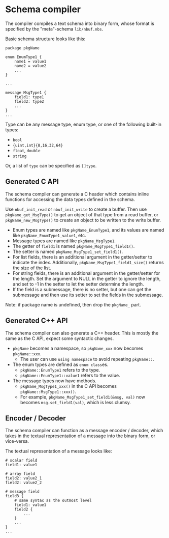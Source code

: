 # Schema compiler

The compiler compiles a text schema into binary form,
whose format is specified by the "meta"-schema `lib/nbuf.nbs`.

Basic schema structure looks like this:
```
package pkgName

enum EnumType1 {
	name1 = value1
	name2 = value2
	...
}

...

message MsgType1 {
	field1: type1
	field2: type2
	...
}
...
```

Type can be any message type, enum type, or one of the following
built-in types:

* `bool`
* `{uint,int}{8,16,32,64}`
* `float`, `double`
* `string`

Or, a list of `type` can be specified as `[]type`.

## Generated C API

The schema compiler can generate a C header which contains inline functions
for accessing the data types defined in the schema.

Use `nbuf_init_read` or `nbuf_init_write` to create a buffer.
Then use `pkgName_get_MsgType()` to get an object of that type from a read
buffer, or `pkgName_new_MsgType()` to create an object to be written
to the write buffer.

* Enum types are named like `pkgName_EnumType1`, and its values are named like
`pkgName_EnumType1_value1`, etc.
* Message types are named like `pkgName_MsgType1`.
* The getter of `field1` is named `pkgName_MsgType1_field1()`.
* The setter is named `pkgName_MsgType1_set_field1()`.
* For list fields, there is an additional argument in the getter/setter
to indicate the index.  Additionally, `pkgName_MsgType1_field1_size()`
returns the size of the list.
* For string fields, there is an additional argument in the getter/setter
for the length.  Set the argument to NULL in the getter to ignore the length,
and set to -1 in the setter to let the setter determine the length.
* If the field is a submessage, there is no setter, but one can get the
submessage and then use its setter to set the fields in the submessage.

Note: if package name is undefined, then drop the `pkgName_` part.

## Generated C++ API

The schema compiler can also generate a C++ header.
This is mostly the same as the C API, expect some syntactic changes.

* `pkgName` becomes a namespace, so `pkgName_xxx` now becomes `pkgName::xxx`.
  * The user can use `using namespace` to avoid repeating `pkgName::`.
* The enum types are defined as `enum class`es.
  * `pkgName::EnumType1` refers to the type.
  * `pkgName::EnumType1::value1` refers to the value.
* The message types now have methods.
  * `pkgName_MsgType1_xxx()` in the C API becomes `pkgName::MsgType1::xxx()`.
  * For example, `pkgName_MsgType1_set_field1(&msg, val)` now becomes
    `msg.set_field1(val)`, which is less clumsy.

## Encoder / Decoder

The schema compiler can function as a message encoder / decoder,
which takes in the textual representation of a message into the binary form,
or vice-versa.

The textual representation of a message looks like:

```
# scalar field
field1: value1

# array field
field2: value2_1
field2: value2_2

# message field
field3 {
	# same syntax as the outmost level
	field1: value1
	field2 {
		...
	}
	...
}
...
```
